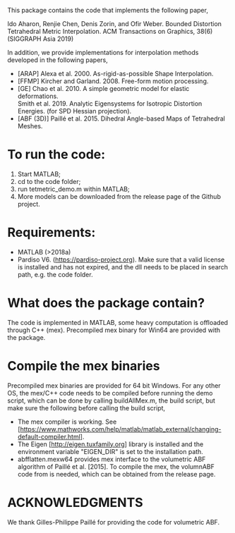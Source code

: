 This package contains the code that implements the following paper,

Ido Aharon, Renjie Chen, Denis Zorin, and Ofir Weber.
Bounded Distortion Tetrahedral Metric Interpolation.
ACM Transactions on Graphics, 38(6) (SIGGRAPH Asia 2019)

In addition, we provide implementations for interpolation methods developed in the following papers,
* [ARAP] Alexa et al. 2000. As-rigid-as-possible Shape Interpolation.
* [FFMP] Kircher and Garland. 2008. Free-form motion processing.
* [GE] Chao et al. 2010. A simple geometric model for elastic deformations.  \
       Smith et al. 2019. Analytic Eigensystems for Isotropic Distortion Energies. (for SPD Hessian projection).
* [ABF (3D)] Paillé et al. 2015. Dihedral Angle-based Maps of Tetrahedral Meshes.

# To run the code:
1. Start MATLAB;
2. cd to the code folder;
3. run tetmetric_demo.m within MATLAB;
4. More models can be downloaded from the release page of the Github project. 

# Requirements:
- MATLAB (>2018a)
- Pardiso V6. (https://pardiso-project.org). Make sure that a valid license is installed and has not expired, and the dll needs to be placed in search path, e.g. the code folder.

# What does the package contain?
The code is implemented in MATLAB, some heavy computation is offloaded through C++ (mex). Precompiled mex binary for Win64 are provided with the package.

# Compile the mex binaries
Precompiled mex binaries are provided for 64 bit Windows. For any other OS, the mex/C++ code needs to be compiled before running the demo script, which can be done by calling buildAllMex.m, the build script, but make sure the following before calling the build script,
* The mex compiler is working. See [https://www.mathworks.com/help/matlab/matlab_external/changing-default-compiler.html].
* The Eigen [http://eigen.tuxfamily.org] library is installed and the environment variable "EIGEN_DIR" is set to the installation path.
* abfflatten.mexw64 provides mex interface to the volumetric ABF algorithm of Paillé et al. [2015]. To compile the mex, the volumnABF code from is needed, which can be obtained from the release page.

# ACKNOWLEDGMENTS
We thank Gilles-Philippe Paillé for providing the code for volumetric ABF.
